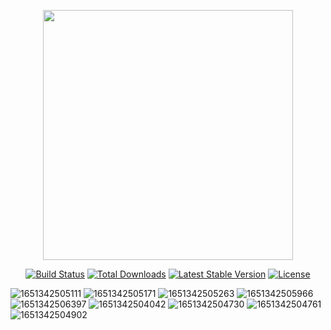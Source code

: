 <p align="center"><a href="https://laravel.com" target="_blank"><img src="https://raw.githubusercontent.com/laravel/art/master/logo-lockup/5%20SVG/2%20CMYK/1%20Full%20Color/laravel-logolockup-cmyk-red.svg" width="400"></a></p>

<p align="center">
<a href="https://travis-ci.org/laravel/framework"><img src="https://travis-ci.org/laravel/framework.svg" alt="Build Status"></a>
<a href="https://packagist.org/packages/laravel/framework"><img src="https://img.shields.io/packagist/dt/laravel/framework" alt="Total Downloads"></a>
<a href="https://packagist.org/packages/laravel/framework"><img src="https://img.shields.io/packagist/v/laravel/framework" alt="Latest Stable Version"></a>
<a href="https://packagist.org/packages/laravel/framework"><img src="https://img.shields.io/packagist/l/laravel/framework" alt="License"></a>
</p>

![1651342505111](https://user-images.githubusercontent.com/91283165/200341174-4285f18d-9e16-4075-83ef-acc306dea33b.jpg)
![1651342505171](https://user-images.githubusercontent.com/91283165/200341179-ebd0c828-891a-4d91-b035-70384d2392b9.jpg)
![1651342505263](https://user-images.githubusercontent.com/91283165/200341183-fd7ef31b-c260-450d-b6d7-ea041a1b6189.jpg)
![1651342505966](https://user-images.githubusercontent.com/91283165/200341186-5579cc60-6d96-4298-add9-4e455737fd43.jpg)
![1651342506397](https://user-images.githubusercontent.com/91283165/200341190-2c59d404-67f8-43ff-acdc-da07e938924d.jpg)
![1651342504042](https://user-images.githubusercontent.com/91283165/200341193-8cc0dbde-8a14-40f1-9140-c068e81bd863.jpg)
![1651342504730](https://user-images.githubusercontent.com/91283165/200341196-9fedf6bf-5136-42c7-ae40-a5ba7eeb9cbe.jpg)
![1651342504761](https://user-images.githubusercontent.com/91283165/200341198-14ee9bb5-8884-410b-bf2b-6799213b8c9f.jpg)
![1651342504902](https://user-images.githubusercontent.com/91283165/200341202-0841135a-2ca2-4b33-9a01-f6cde286c114.jpg)
